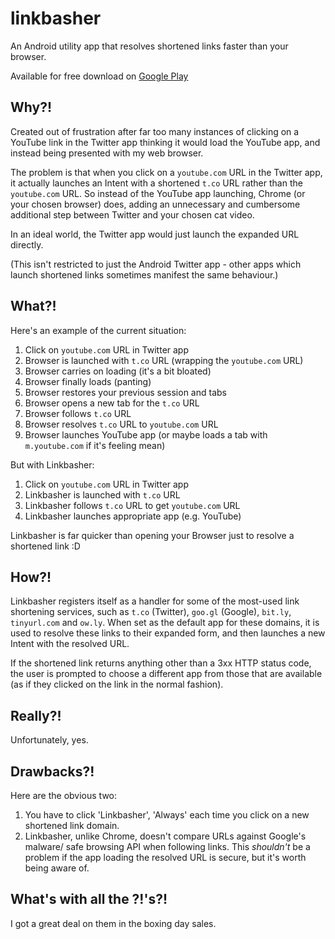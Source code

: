 linkbasher
==========

An Android utility app that resolves shortened links faster than your browser.

Available for free download on [Google Play](https://play.google.com/store/apps/details?id=uk.co.johnsto.linkbasher)

Why?!
-----
Created out of frustration after far too many instances of clicking on a
YouTube link in the Twitter app thinking it would load the YouTube app, and
instead being presented with my web browser.

The problem is that when you click on a `youtube.com` URL in the Twitter app, 
it actually launches an Intent with a shortened `t.co` URL rather than the 
`youtube.com` URL. So instead of the YouTube app launching, Chrome (or your 
chosen browser) does, adding an unnecessary and cumbersome additional step
between Twitter and your chosen cat video.

In an ideal world, the Twitter app would just launch the expanded URL directly.

(This isn't restricted to just the Android Twitter app - other apps which launch
shortened links sometimes manifest the same behaviour.)

What?!
------
Here's an example of the current situation:

1. Click on `youtube.com` URL in Twitter app
2. Browser is launched with `t.co` URL (wrapping the `youtube.com` URL)
3. Browser carries on loading (it's a bit bloated)
4. Browser finally loads (panting)
5. Browser restores your previous session and tabs
5. Browser opens a new tab for the `t.co` URL
6. Browser follows `t.co` URL
7. Browser resolves `t.co` URL to `youtube.com` URL
8. Browser launches YouTube app (or maybe loads a tab with `m.youtube.com` if
   it's feeling mean)

But with Linkbasher:

1. Click on `youtube.com` URL in Twitter app
2. Linkbasher is launched with `t.co` URL
3. Linkbasher follows `t.co` URL to get `youtube.com` URL
4. Linkbasher launches appropriate app (e.g. YouTube)

Linkbasher is far quicker than opening your Browser just to resolve a
shortened link :D

How?!
-----
Linkbasher registers itself as a handler for some of the most-used
link shortening services, such as `t.co` (Twitter), `goo.gl` (Google), `bit.ly`,
`tinyurl.com` and `ow.ly`. When set as the default app for these domains, it 
is used to resolve these links to their expanded form, and then launches a new
Intent with the resolved URL.

If the shortened link returns anything other than a 3xx HTTP status code, the 
user is prompted to choose a different app from those that are available (as 
if they clicked on the link in the normal fashion).

Really?!
--------
Unfortunately, yes.

Drawbacks?!
-----------
Here are the obvious two:

1. You have to click 'Linkbasher', 'Always' each time you click on a new
   shortened link domain.
2. Linkbasher, unlike Chrome, doesn't compare URLs against Google's malware/
   safe browsing API when following links. This *shouldn't* be a problem if
   the app loading the resolved URL is secure, but it's worth being aware of.

What's with all the ?!'s?!
--------------------------
I got a great deal on them in the boxing day sales.
